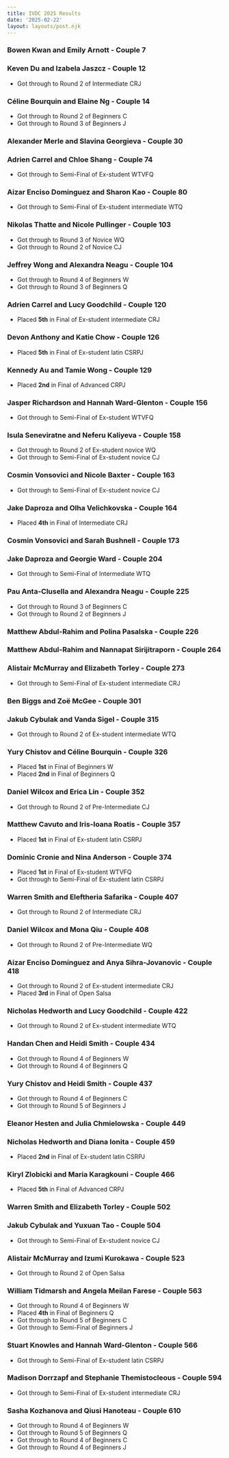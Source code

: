 ```yaml
---
title: IVDC 2025 Results
date: '2025-02-22'
layout: layouts/post.njk
---
```



### Bowen Kwan and Emily Arnott - Couple 7

### Keven Du and Izabela Jaszcz - Couple 12
 - Got through to Round 2 of Intermediate CRJ

### Céline Bourquin and Elaine Ng - Couple 14
 - Got through to Round 2 of Beginners C
 - Got through to Round 3 of Beginners J

### Alexander Merle and Slavina Georgieva - Couple 30

### Adrien Carrel and Chloe Shang - Couple 74
 - Got through to Semi-Final of Ex-student WTVFQ

### Aizar Enciso Dominguez and Sharon Kao - Couple 80
 - Got through to Semi-Final of Ex-student intermediate WTQ

### Nikolas Thatte and Nicole Pullinger - Couple 103
 - Got through to Round 3 of Novice WQ
 - Got through to Round 2 of Novice CJ

### Jeffrey Wong and Alexandra Neagu - Couple 104
 - Got through to Round 4 of Beginners W
 - Got through to Round 3 of Beginners Q

### Adrien Carrel and Lucy Goodchild - Couple 120
 - Placed **5th** in Final of Ex-student intermediate CRJ

### Devon Anthony and Katie Chow - Couple 126
 - Placed **5th** in Final of Ex-student latin CSRPJ

### Kennedy Au and Tamie Wong - Couple 129
 - Placed **2nd** in Final of Advanced CRPJ

### Jasper Richardson and Hannah Ward-Glenton - Couple 156
 - Got through to Semi-Final of Ex-student WTVFQ

### Isula Seneviratne and Neferu Kaliyeva - Couple 158
 - Got through to Round 2 of Ex-student novice WQ
 - Got through to Semi-Final of Ex-student novice CJ

### Cosmin Vonsovici and Nicole Baxter - Couple 163
 - Got through to Semi-Final of Ex-student novice CJ

### Jake Daproza and Olha Velichkovska - Couple 164
 - Placed **4th** in Final of Intermediate CRJ

### Cosmin Vonsovici and Sarah Bushnell - Couple 173

### Jake Daproza and Georgie Ward - Couple 204
 - Got through to Semi-Final of Intermediate WTQ

### Pau Anta-Clusella and Alexandra Neagu - Couple 225
 - Got through to Round 3 of Beginners C
 - Got through to Round 2 of Beginners J

### Matthew Abdul-Rahim and Polina Pasalska - Couple 226

### Matthew Abdul-Rahim and Nannapat Sirijitraporn - Couple 264

### Alistair McMurray and Elizabeth Torley - Couple 273
 - Got through to Semi-Final of Ex-student intermediate CRJ

### Ben Biggs and Zoë McGee - Couple 301

### Jakub Cybulak and Vanda Sigel - Couple 315
 - Got through to Round 2 of Ex-student intermediate WTQ

### Yury Chistov and Céline Bourquin - Couple 326
 - Placed **1st** in Final of Beginners W
 - Placed **2nd** in Final of Beginners Q

### Daniel Wilcox and Erica Lin - Couple 352
 - Got through to Round 2 of Pre-Intermediate CJ

### Matthew Cavuto and Iris-Ioana Roatis - Couple 357
 - Placed **1st** in Final of Ex-student latin CSRPJ

### Dominic Cronie and Nina Anderson - Couple 374
 - Placed **1st** in Final of Ex-student WTVFQ
 - Got through to Semi-Final of Ex-student latin CSRPJ

### Warren Smith and Eleftheria Safarika - Couple 407
 - Got through to Round 2 of Intermediate CRJ

### Daniel Wilcox and Mona Qiu - Couple 408
 - Got through to Round 2 of Pre-Intermediate WQ

### Aizar Enciso Domínguez and Anya Sihra-Jovanovic - Couple 418
 - Got through to Round 2 of Ex-student intermediate CRJ
 - Placed **3rd** in Final of Open Salsa

### Nicholas Hedworth and Lucy Goodchild - Couple 422
 - Got through to Round 2 of Ex-student intermediate WTQ

### Handan Chen and Heidi Smith - Couple 434
 - Got through to Round 4 of Beginners W
 - Got through to Round 4 of Beginners Q

### Yury Chistov and Heidi Smith - Couple 437
 - Got through to Round 4 of Beginners C
 - Got through to Round 5 of Beginners J

### Eleanor Hesten and Julia Chmielowska - Couple 449

### Nicholas Hedworth and Diana Ionita - Couple 459
 - Placed **2nd** in Final of Ex-student latin CSRPJ

### Kiryl Zlobicki and Maria Karagkouni - Couple 466
 - Placed **5th** in Final of Advanced CRPJ

### Warren Smith and Elizabeth Torley - Couple 502

### Jakub Cybulak and Yuxuan Tao - Couple 504
 - Got through to Semi-Final of Ex-student novice CJ

### Alistair McMurray and Izumi Kurokawa - Couple 523
 - Got through to Round 2 of Open Salsa

### William Tidmarsh and Angela Meilan Farese - Couple 563
 - Got through to Round 4 of Beginners W
 - Placed **4th** in Final of Beginners Q
 - Got through to Round 5 of Beginners C
 - Got through to Semi-Final of Beginners J

### Stuart Knowles and Hannah Ward-Glenton - Couple 566
 - Got through to Semi-Final of Ex-student latin CSRPJ

### Madison Dorrzapf and Stephanie Themistocleous - Couple 594
 - Got through to Semi-Final of Ex-student intermediate CRJ

### Sasha Kozhanova and Qiusi Hanoteau - Couple 610
 - Got through to Round 4 of Beginners W
 - Got through to Round 5 of Beginners Q
 - Got through to Round 4 of Beginners C
 - Got through to Round 4 of Beginners J

